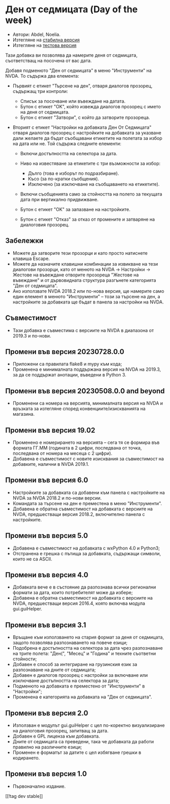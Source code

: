 # Ден от седмицата (Day of the week) #

* Автори: Abdel, Noelia.
* Изтегляне на [стабилна версия][1]
* Изтегляне на [тестова версия][2]

Тази добавка ви позволява да намерите деня от седмицата, съответстващ на
посочена от вас дата.

Добавя подменюто "Ден от седмицата" в меню "Инструменти" на NVDA. То съдържа
два елемента:

* Първият с етикет "Търсене на ден", отваря диалогов прозорец, съдържащ три
  контроли:

    * Списък за посочване или въвеждане на датата.
    * Бутон с етикет "OK", който извежда диалогов прозорец с името на деня
      от седмицата.
    * Бутон с етикет "Затвори", с който да затворите прозореца.

* Вторият с етикет "Настройки на добавката Ден От Седмицата" отваря диалогов
  прозорец с настройките на добавката за указване дали желаете да бъдат
  съобщавани етикетите на полетата за избор на дата или не. Той съдържа
  следните елементи:

    * Включи достъпността на селектора за дата.
    * Ниво на известяване за етикетите с три възможности за избор:

        * Дълго (това е изборът по подразбиране).
        * Късо (за по-кратки съобщения).
        * Изключено (за изключване на съобщаването на етикетите).

    * Включи съобщенията само за стойността на полето за текущата дата при
      вертикално придвижване.
    * Бутон с етикет "OK" за запазване на настройките.
    * Бутон с етикет "Отказ" за отказ от промените и затваряне на диалоговия
      прозорец.

## Забележки ##

* Можете да затворите тези прозорци и като просто натиснете клавиша Escape.
* Можете да назначите клавишни комбинации за извикване на тези диалогови
  прозорци, като от менюто на NVDA -> Настройки -> Жестове на въвеждане
  отворите прозореца "Жестове на въвеждане" и от дървовидната структура
  разгънете категорията "Ден от седмицата".
* Ако използвате NVDA 2018.2 или по-нова версия, ще намерите само един
  елемент в менюто "Инструменти" – този за търсене на ден, а настройките за
  добавката ще бъдат в панела за настройки на NVDA.

## Съвместимост ##

* Тази добавка е съвместима с версиите на NVDA в диапазона от 2019.3 и
  по-нови.

## Промени във версия 20230728.0.0 ##

* Приложени са правилата flake8 и mypy към кода;
* Променена е минималната поддържана версия на NVDA на 2019.3, за да се
  поддържат анотации, въведени в Python 3.

## Промени във версия 20230508.0.0 and beyond ##

* Променени са номера на версията, минималната версия на NVDA и връзката за
  изтегляне според конвенциите/изискванията на магазина.

## Промени във версия 19.02 ##

* Променено е номерирането на версията – сега тя се формира във формата
  ГГ.ММ (годината в 2 цифри, последвана от точка, последвана от номера на
  месеца с 2 цифри).
* Добавена е съвместимост с новите изисквания за съвместимост на добавките,
  налични в NVDA 2019.1.

## Промени във версия 6.0 ##

* Настройките за добавката са добавени към панела с настройките на NVDA за
  NVDA 2018.2 и по-нови версии.
* Командата за търсене на ден е преместена в меню "Инструменти".
* Добавена е обратна съвместимост на добавката с версиите на NVDA,
  предшестващи версия 2018.2, включително панела с настройките.

## Промени във версия 5.0 ##

* Добавена е съвместимост на добавката с wxPython 4.0 и Python3;
* Отстранена е грешка с пътища за добавката, съдържащи символи, които не са
  ASCII.

## Промени във версия 4.0 ##

* Добавката вече е в състояние да разпознава всички регионални формати за
  дата, които потребителят може да избере;
* Добавена е обратна съвместимост на добавката с версиите на NVDA,
  предшестващи версия 2016.4, която включва модула gui.guiHelper.

## Промени във версия 3.1 ##

* Връщане към използването на стария формат за деня от седмицата, защото
  позволява разпознаването на повече езици;
* Подобрена е достъпността на селектора за дата чрез разпознаване на трите
  полета: "Ден(", "Месец" и "Година" и техните съответни стойности;
* Добавен е способ за интегриране на грузинския език за разпознаване на
  дните от седмицата;
* Добавен е диалогов прозорец с настройки за включване или изключване
  достъпността на селектора за дата;
* Подменюто на добавката е преместено от "Инструменти" в "Настройки";
* Променена е категорията на добавката на "Ден от седмицата".

## Промени във версия 2.0 ##

* Използван е модулът gui.guiHelper с цел по-коректно визуализиране на
  диалоговия прозорец, запитващ за дата.
* Добавен е GPL лиценза към добавката.
* Дните от седмицата са преведени, така че добавката да работи правилно на
  различните езици;
* Променен е форматът за датите с цел избягване грешки в кодирането.

## Промени във версия 1.0 ##

* Първоначално издание.

[[!tag dev stable]]

[1]: https://www.nvaccess.org/addonStore/legacy?file=dayOfTheWeek

[2]: https://www.nvaccess.org/addonStore/legacy?file=dayOfTheWeek
